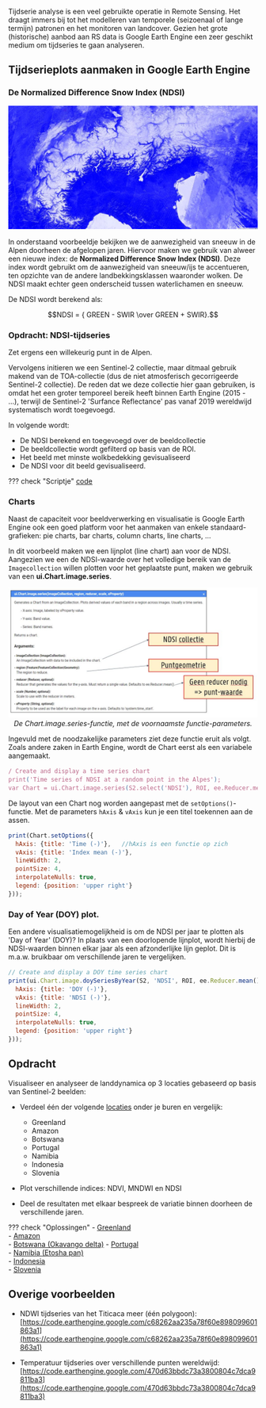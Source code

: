 Tijdserie analyse is een veel gebruikte operatie in Remote Sensing. Het draagt immers bij tot het modelleren van temporele (seizoenaal of lange termijn) patronen en het monitoren van landcover. Gezien het grote (historische) aanbod aan RS data is Google Earth Engine een zeer geschikt medium om tijdseries te gaan analyseren.

## Tijdserieplots aanmaken in Google Earth Engine

### De Normalized Difference Snow Index (NDSI)

<p align="center">
<img src="images/NDSI_example.JPG">  <br>
</p> 

In onderstaand voorbeeldje bekijken we de aanwezigheid van sneeuw in de Alpen doorheen de afgelopen jaren. Hiervoor maken we gebruik van alweer een nieuwe index: de **Normalized Difference Snow Index (NDSI)**. Deze index wordt gebruikt om de aanwezigheid van sneeuw/ijs te accentueren, ten opzichte van de andere landbekkingsklassen waaronder wolken. De NDSI maakt echter geen onderscheid tussen waterlichamen en sneeuw. 

De NDSI wordt berekend als: 

$$NDSI = { GREEN - SWIR \over GREEN + SWIR}.$$

### Opdracht: NDSI-tijdseries
Zet ergens een willekeurig punt in de Alpen.

Vervolgens initieren we een Sentinel-2 collectie, maar ditmaal gebruik makend van de TOA-collectie (dus de niet atmosferisch gecorrigeerde Sentinel-2 collectie). De reden dat we deze collectie hier gaan gebruiken, is omdat het een groter temporeel bereik heeft binnen Earth Engine (2015 - ...), terwijl de Sentinel-2 'Surfance Reflectance' pas vanaf 2019 wereldwijd systematisch wordt toegevoegd.

In volgende wordt:  

- De NDSI berekend en toegevoegd over de beeldcollectie
- De beeldcollectie wordt gefilterd op basis van de ROI.
- Het beeld met minste wolkbedekking gevisualiseerd
- De NDSI voor dit beeld gevisualiseerd.

??? check "Scriptje"
    [code](https://code.earthengine.google.com/735391c2fec3a4cb3d847d0714bdb34c)


### Charts
Naast de capaciteit voor beeldverwerking en visualisatie is Google Earth Engine ook een goed platform voor het aanmaken van enkele  standaard-grafieken: pie charts, bar charts, column charts, line charts, ...

In dit voorbeeld maken we een lijnplot (line chart) aan voor de NDSI. Aangezien we een de NDSI-waarde over het volledige bereik van de ```Imagecollection``` willen plotten voor het geplaatste punt, maken we gebruik van een **ui.Chart.image.series**.

<p align="center">
<img src="images/Chartseries.JPG">  <br>
<em> De Chart.image.series-functie, met de voornaamste functie-parameters. </em>
</p>

Ingevuld met de noodzakelijke parameters ziet deze functie eruit als volgt. Zoals andere zaken in Earth Engine, wordt de Chart eerst als een variabele aangemaakt.


```javascript
/ Create and display a time series chart
print('Time series of NDSI at a random point in the Alpes');
var Chart = ui.Chart.image.series(S2.select('NDSI'), ROI, ee.Reducer.mean(), 100);
```

De layout van een Chart nog worden aangepast met de ```setOptions()```-functie. Met de parameters ```hAxis``` & ```vAxis``` kun je een titel toekennen aan de assen.


```javascript
print(Chart.setOptions({
  hAxis: {title: 'Time (-)'},   //hAxis is een functie op zich
  vAxis: {title: 'Index mean (-)'},
  lineWidth: 2,
  pointSize: 4,
  interpolateNulls: true,
  legend: {position: 'upper right'}
}));
```

### Day of Year (DOY) plot. 

Een andere visualisatiemogelijkheid is om de NDSI per jaar te plotten als 'Day of Year' (DOY)? In plaats van een doorlopende lijnplot, wordt hierbij de NDSI-waarden binnen elkar jaar als een afzonderlijke lijn geplot. Dit is m.a.w. bruikbaar om verschillende jaren te vergelijken.

```javascript
// Create and display a DOY time series chart
print(ui.Chart.image.doySeriesByYear(S2, 'NDSI', ROI, ee.Reducer.mean(), 10).setOptions({
  hAxis: {title: 'DOY (-)'},
  vAxis: {title: 'NDSI (-)'},
  lineWidth: 2,
  pointSize: 4,
  interpolateNulls: true,
  legend: {position: 'upper right'}
}));

```

## Opdracht

Visualiseer en analyseer de landdynamica op 3 locaties gebaseerd op basis van Sentinel-2 beelden:  

 
 * Verdeel één der volgende [locaties](https://code.earthengine.google.com/ceeefb643efa7c93503d5b8ba1d8da0e) onder je buren en vergelijk:  

    - Greenland
    - Amazon
    - Botswana
    - Portugal
    - Namibia
    - Indonesia
    - Slovenia

 * Plot verschillende indices: NDVI, MNDWI en NDSI  
 * Deel de resultaten met elkaar bespreek de variatie binnen doorheen de verschillende jaren. 

??? check "Oplossingen"
    - [Greenland](https://code.earthengine.google.com/0909deed3f6a849dda1e5774f964fd79)  
    - [Amazon](https://code.earthengine.google.com/dd524b73865d4300322753dfab15ba0b)  
    - [Botswana (Okavango delta)](https://code.earthengine.google.com/551915a0408c6b96178a767a16afa9d2) 
    - [Portugal](https://code.earthengine.google.com/6e4eaeedeab338a498ff637026189e76)  
    - [Namibia (Etosha pan)](https://code.earthengine.google.com/75729b5e683a7d08e2588c648545bb4f)  
    - [Indonesia](https://code.earthengine.google.com/887bbf279fd7a6e5b074712e4a36dc1f)  
    - [Slovenia](https://code.earthengine.google.com/b73f08ba7f58752a336a8d5faa7e9b1d)

## Overige voorbeelden

* NDWI tijdseries van het Titicaca meer (één polygoon): [https://code.earthengine.google.com/c68262aa235a78f60e898099601863a1](https://code.earthengine.google.com/c68262aa235a78f60e898099601863a1)

* Temperatuur tijdseries over verschillende punten wereldwijd:
[https://code.earthengine.google.com/470d63bbdc73a3800804c7dca9811ba3](https://code.earthengine.google.com/470d63bbdc73a3800804c7dca9811ba3)
